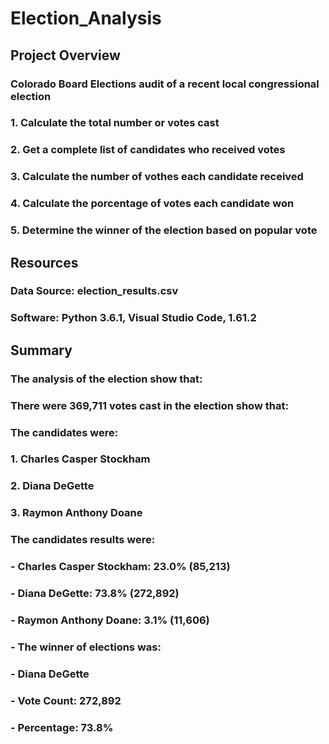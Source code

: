 # Election_Analysis

## Project Overview 
### Colorado Board Elections audit of a recent local congressional election
### 1. Calculate the total number or votes cast
### 2. Get a complete list of candidates who received votes
### 3. Calculate the number of vothes each candidate received
### 4. Calculate the porcentage of votes each candidate won
### 5. Determine the winner of the election based on popular vote

## Resources
### Data Source: election_results.csv
### Software: Python 3.6.1, Visual Studio Code, 1.61.2

## Summary
### The analysis of the election show that:
### There were 369,711 votes cast in the election show that:
### The candidates were:
###   1. Charles Casper Stockham
###   2. Diana DeGette
###   3. Raymon Anthony Doane
### The candidates results were:
###   - Charles Casper Stockham: 23.0% (85,213)
###   - Diana DeGette: 73.8% (272,892)
###   - Raymon Anthony Doane: 3.1% (11,606)
### - The winner of elections was:
###   - Diana DeGette
###   - Vote Count: 272,892
###   - Percentage: 73.8%


